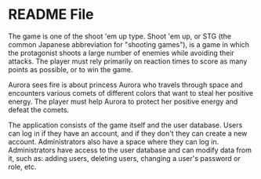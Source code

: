 # README File
<!DOCTYPE html>
<html>
<body>

<p>The game is one of the shoot 'em up type. Shoot 'em up, or STG (the common Japanese abbreviation for "shooting games"), is a game in which the protagonist shoots a large number of enemies while avoiding their attacks. The player must rely primarily on reaction times to score as many points as possible, or to win the game.</p>

<p>Aurora sees fire is about princess Aurora who travels through space and encounters various comets of different colors that want to steal her positive energy. The player must help Aurora to protect her positive energy and defeat the comets.</p>

<p>The application consists of the game itself and the user database. Users can log in if they have an account, and if they don't they can create a new account. Administrators also have a space where they can log in. Administrators have access to the user database and can modify data from it, such as: adding users, deleting users, changing a user's password or role, etc.</p>

</body>
</html>
